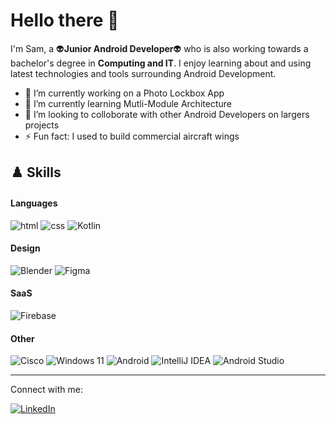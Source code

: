 # Hello there 👋

I'm Sam, a 👽**Junior Android Developer**👽 who is also working towards a bachelor's degree in **Computing and IT**.
I enjoy learning about and using latest technologies and tools surrounding Android Development.

- 🔭 I’m currently working on a Photo Lockbox App
- 🌱 I’m currently learning Mutli-Module Architecture
- 🤔 I’m looking to colloborate with other Android Developers on largers projects
- ⚡ Fun fact: I used to build commercial aircraft wings

## ♟️ Skills

#### Languages
![html](https://img.shields.io/badge/HTML5-E34F26?style=for-the-badge&logo=html5&logoColor=white)
![css](https://img.shields.io/badge/CSS3-1572B6?style=for-the-badge&logo=css3&logoColor=white)
![Kotlin](https://img.shields.io/badge/Kotlin-orange?style=for-the-badge&logo=kotlin)

#### Design
![Blender](https://img.shields.io/badge/blender-%23F5792A.svg?style=for-the-badge&logo=blender&logoColor=white)
![Figma](https://img.shields.io/badge/figma-%23F24E1E.svg?style=for-the-badge&logo=figma&logoColor=white)

#### SaaS
![Firebase](https://img.shields.io/badge/firebase-%23039BE5.svg?style=for-the-badge&logo=firebase)

#### Other
![Cisco](https://img.shields.io/badge/cisco-%23049fd9.svg?style=for-the-badge&logo=cisco&logoColor=black)
![Windows 11](https://img.shields.io/badge/Windows%2011-%230079d5.svg?style=for-the-badge&logo=Windows%2011&logoColor=white)
![Android](https://img.shields.io/badge/Android-3DDC84?style=for-the-badge&logo=android&logoColor=white)
![IntelliJ IDEA](https://img.shields.io/badge/IntelliJIDEA-000000.svg?style=for-the-badge&logo=intellij-idea&logoColor=white)
![Android Studio](https://img.shields.io/badge/Android%20Studio-3DDC84.svg?style=for-the-badge&logo=android-studio&logoColor=white)

---

Connect with me:

[![LinkedIn](https://img.shields.io/badge/LinkedIn-blue?style=for-the-badge&logo=linkedin)](https://www.linkedin.com/in/samuel-thursby-50125b252/)
